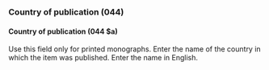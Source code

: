 ### Country of publication (044)

#### Country of publication (044 $a)
Use this field only for printed monographs. Enter the name of the country in which the item was published. Enter the
name in English.
